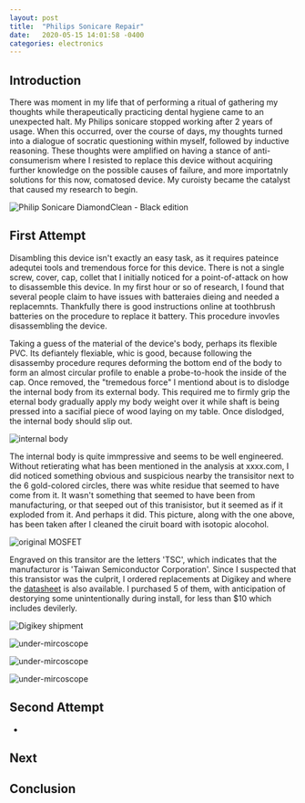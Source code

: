 ```yaml
---
layout: post
title:  "Philips Sonicare Repair"
date:   2020-05-15 14:01:58 -0400
categories: electronics
---
```


## Introduction

There was moment in my life that of performing a ritual of gathering my thoughts while therapeutically practicing dental hygiene came to an unexpected halt. My Philips sonicare stopped working after 2 years of usage. When this occurred, over the course of days, my thoughts turned into a dialogue of socratic questioning within myself, followed by inductive reasoning. These thoughts were amplified on having a stance of anti-consumerism where I resisted to replace this device without acquiring further knowledge on the possible causes of failure, and more importatnly solutions for this now, comatosed device. My curoisty became the catalyst that caused my research to begin.

![Philip Sonicare DiamondClean - Black edition](/assets/2020-05-15/media-sm.jpg)

## First Attempt

Disambling this device isn't exactly an easy task, as it requires pateince adequtei tools and tremendous force for this device. There is not a single screw, cover, cap, collet that I initially noticed for a point-of-attack on how to disassemble this device. In my first hour or so of research, I found that several people claim to have issues with batteraies dieing and needed a replacemnts. Thankfully there is good instructions online at toothbrush batteries on the procedure to replace it battery. This procedure invovles disassembling the device.

Taking a guess of the material of the device's body, perhaps its flexible PVC. Its defiantely flexiable, whic is good, because following the disassemby procedure requres deforming the bottom end of the body to form an almost circular profile to enable a probe-to-hook the inside of the cap. Once removed, the "tremedous force" I mentiond about is to dislodge the internal body from its external body. This required me to firmly grip the eternal body gradually apply my body weight over it while shaft is being pressed into a sacifial piece of wood laying on my table. Once dislodged, the internal body should slip out.

![internal body](/assets/2020-05-15/overview-sm.jpg)

The internal body is quite immpressive and seems to be well engineered. Without retierating what has been mentioned in the analysis at xxxx.com, I did noticed something obvious and suspicious nearby the transisitor next to the 6 gold-colored circles, there was white residue that seemed to have come from it. It wasn't something that seemed to have been from manufacturing, or that seeped out of this tranisistor, but it seemed as if it exploded from it. And perhaps it did. This picture, along with the one above, has been taken after I cleaned the ciruit board with isotopic alocohol.

![original MOSFET](/assets/2020-05-15/old-mosfet-sm.jpg)

Engraved on this transitor are the letters 'TSC', which indicates that the manufacturor is 'Taiwan Semiconductor Corporation'. Since I suspected that this transistor was the culprit, I ordered replacements at Digikey and where the [datasheet](/assets/2020-05-15/TSM6963SD_D15.pdf) is also available. I purchased 5 of them, with anticipation of destorying some unintentionally during install, for less than $10 which includes devilerly.

![Digikey shipment](/assets/2020-05-15/digikey-order-sm.jpg)

![under-mircoscope](/assets/2020-05-15/under-microscope-sm.jpg)

![under-mircoscope](/assets/2020-05-15/under-microscope-old-removed-sm.jpg)

![under-mircoscope](/assets/2020-05-15/under-microscope-new-added-sm.jpg)

## Second Attempt

- 

## Next 

## Conclusion

